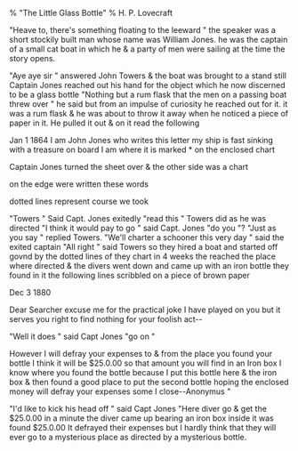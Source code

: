 % "The Little Glass Bottle" 
% H. P. Lovecraft

    

 

 "Heave to, there's something floating to the leeward " the speaker was a short
stockily built man whose name was William Jones. he was the captain of a small cat boat in which
he & a party of men were sailing at the time the story opens. 

  "Aye aye sir " answered John Towers & the boat was brought to
a stand still Captain Jones reached out his hand for the object which he now discerned to be
a glass bottle "Nothing but a rum flask that the men on a passing boat threw over "
he said but from an impulse of curiosity he reached out for it. it was a rum flask & he
was about to throw it away when he noticed a piece of paper in it. He pulled it out & on
it read the following 

 Jan 1 1864 
I am John Jones who writes this letter my ship is fast sinking with a treasure on board I am
where it is marked * on the enclosed chart 

 Captain Jones turned the sheet over & the other side was a chart 

     

on the edge were written these words 

  dotted lines represent course we took  

  "Towers " Said Capt. Jones exitedly "read this " Towers
did as he was directed "I think it would pay to go " said Capt. Jones "do you "?
 "Just as you say " replied Towers. "We'll charter a schooner this very
day " said the exited captain "All right " said Towers so they hired a boat
and started off govnd by the dotted lines of they chart in 4 weeks the reached the place where
directed & the divers went down and came up with an iron bottle they found in it the following
lines scribbled on a piece of brown paper 

 Dec 3 1880 

Dear Searcher excuse me for the practical joke I have played on you but it serves you right
to find nothing for your foolish act-- 

  "Well it does " said Capt Jones "go on " 

 However I will defray your expenses to & from the place you found your bottle
I think it will be $25.0.00 so that amount you will find in an Iron box I know where you found
the bottle because I put this bottle here & the iron box & then found a good place to
put the second bottle hoping the enclosed money will defray your expenses some I close--Anonymus " 

 "I'd like to kick his head off " said Capt Jones "Here diver go &
get the $25.0.00 in a minute the diver came up bearing an iron box inside it was found $25.0.00
It defrayed their expenses but I hardly think that they will ever go to a mysterious place as
directed by a mysterious bottle. 
